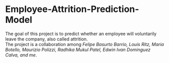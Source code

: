 # Employee-Attrition-Prediction-Model
The goal of this project is to predict whether an employee will voluntarily leave the company, also called attrition. \
The project is a collaboration among *Felipe Basurto Barrio, Louis Ritz, Maria Botello, Maurizio Polizzi, Radhika Mukul Patel, Edwin Ivan Dominguez Calva, and me*.

